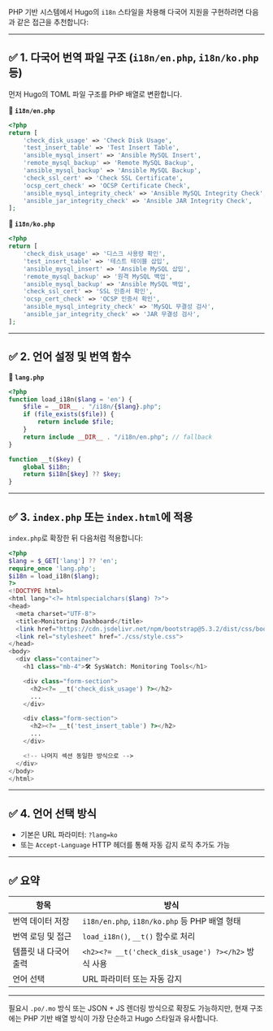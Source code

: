 PHP 기반 시스템에서 Hugo의 `i18n` 스타일을 차용해 다국어 지원을 구현하려면 다음과 같은 접근을 추천합니다:

---

## ✅ 1. 다국어 번역 파일 구조 (`i18n/en.php`, `i18n/ko.php` 등)

먼저 Hugo의 TOML 파일 구조를 PHP 배열로 변환합니다.

**📁 `i18n/en.php`**

```php
<?php
return [
    'check_disk_usage' => 'Check Disk Usage',
    'test_insert_table' => 'Test Insert Table',
    'ansible_mysql_insert' => 'Ansible MySQL Insert',
    'remote_mysql_backup' => 'Remote MySQL Backup',
    'ansible_mysql_backup' => 'Ansible MySQL Backup',
    'check_ssl_cert' => 'Check SSL Certificate',
    'ocsp_cert_check' => 'OCSP Certificate Check',
    'ansible_mysql_integrity_check' => 'Ansible MySQL Integrity Check',
    'ansible_jar_integrity_check' => 'Ansible JAR Integrity Check',
];
```

**📁 `i18n/ko.php`**

```php
<?php
return [
    'check_disk_usage' => '디스크 사용량 확인',
    'test_insert_table' => '테스트 테이블 삽입',
    'ansible_mysql_insert' => 'Ansible MySQL 삽입',
    'remote_mysql_backup' => '원격 MySQL 백업',
    'ansible_mysql_backup' => 'Ansible MySQL 백업',
    'check_ssl_cert' => 'SSL 인증서 확인',
    'ocsp_cert_check' => 'OCSP 인증서 확인',
    'ansible_mysql_integrity_check' => 'MySQL 무결성 검사',
    'ansible_jar_integrity_check' => 'JAR 무결성 검사',
];
```

---

## ✅ 2. 언어 설정 및 번역 함수

**📁 `lang.php`**

```php
<?php
function load_i18n($lang = 'en') {
    $file = __DIR__ . "/i18n/{$lang}.php";
    if (file_exists($file)) {
        return include $file;
    }
    return include __DIR__ . "/i18n/en.php"; // fallback
}

function __t($key) {
    global $i18n;
    return $i18n[$key] ?? $key;
}
```

---

## ✅ 3. `index.php` 또는 `index.html`에 적용

`index.php`로 확장한 뒤 다음처럼 적용합니다:

```php
<?php
$lang = $_GET['lang'] ?? 'en';
require_once 'lang.php';
$i18n = load_i18n($lang);
?>
<!DOCTYPE html>
<html lang="<?= htmlspecialchars($lang) ?>">
<head>
  <meta charset="UTF-8">
  <title>Monitoring Dashboard</title>
  <link href="https://cdn.jsdelivr.net/npm/bootstrap@5.3.2/dist/css/bootstrap.min.css" rel="stylesheet">
  <link rel="stylesheet" href="./css/style.css">
</head>
<body>
  <div class="container">
    <h1 class="mb-4">🛠️ SysWatch: Monitoring Tools</h1>

    <div class="form-section">
      <h2><?= __t('check_disk_usage') ?></h2>
      ...
    </div>

    <div class="form-section">
      <h2><?= __t('test_insert_table') ?></h2>
      ...
    </div>

    <!-- 나머지 섹션 동일한 방식으로 -->
  </div>
</body>
</html>
```

---

## ✅ 4. 언어 선택 방식

* 기본은 URL 파라미터: `?lang=ko`
* 또는 `Accept-Language` HTTP 헤더를 통해 자동 감지 로직 추가도 가능

---

## ✅ 요약

| 항목           | 방식                                              |
| ------------ | ----------------------------------------------- |
| 번역 데이터 저장    | `i18n/en.php`, `i18n/ko.php` 등 PHP 배열 형태        |
| 번역 로딩 및 접근   | `load_i18n()`, `__t()` 함수로 처리                   |
| 템플릿 내 다국어 출력 | `<h2><?= __t('check_disk_usage') ?></h2>` 방식 사용 |
| 언어 선택        | URL 파라미터 또는 자동 감지                               |

---

필요시 `.po/.mo` 방식 또는 JSON + JS 렌더링 방식으로 확장도 가능하지만, 현재 구조에는 PHP 기반 배열 방식이 가장 단순하고 Hugo 스타일과 유사합니다.
